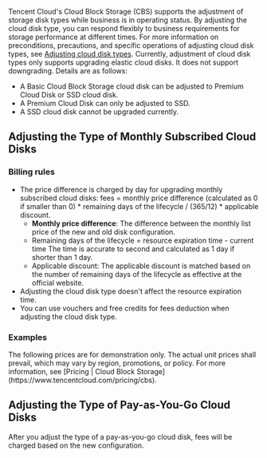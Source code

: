 Tencent Cloud's Cloud Block Storage (CBS) supports the adjustment of storage disk types while business is in operating status. By adjusting the cloud disk type, you can respond flexibly to business requirements for storage performance at different times. For more information on preconditions, precautions, and specific operations of adjusting cloud disk types, see [Adjusting cloud disk types](https://intl.cloud.tencent.com/document/product/362/50096).
Currently, adjustment of cloud disk types only supports upgrading elastic cloud disks. It does not support downgrading. Details are as follows:
- A Basic Cloud Block Storage cloud disk can be adjusted to Premium Cloud Disk or SSD cloud disk.
- A Premium Cloud Disk can only be adjusted to SSD.
- A SSD cloud disk cannot be upgraded currently.

## Adjusting the Type of Monthly Subscribed Cloud Disks
### Billing rules
- The price difference is charged by day for upgrading monthly subscribed cloud disks: fees = monthly price difference (calculated as 0 if smaller than 0) * remaining days of the lifecycle / (365/12) * applicable discount.
  - **Monthly price difference**: The difference between the monthly list price of the new and old disk configuration.
  - Remaining days of the lifecycle = resource expiration time - current time
    The time is accurate to second and calculated as 1 day if shorter than 1 day.
  - Applicable discount: The applicable discount is matched based on the number of remaining days of the lifecycle as effective at the official website.
- Adjusting the cloud disk type doesn't affect the resource expiration time.
- You can use vouchers and free credits for fees deduction when adjusting the cloud disk type.

### Examples

<dx-alert infotype="explain" title="">
The following prices are for demonstration only. The actual unit prices shall prevail, which may vary by region, promotions, or policy. For more information, see [Pricing | Cloud Block Storage](https://www.tencentcloud.com/pricing/cbs).
</dx-alert>





## Adjusting the Type of Pay-as-You-Go Cloud Disks
After you adjust the type of a pay-as-you-go cloud disk, fees will be charged based on the new configuration.


